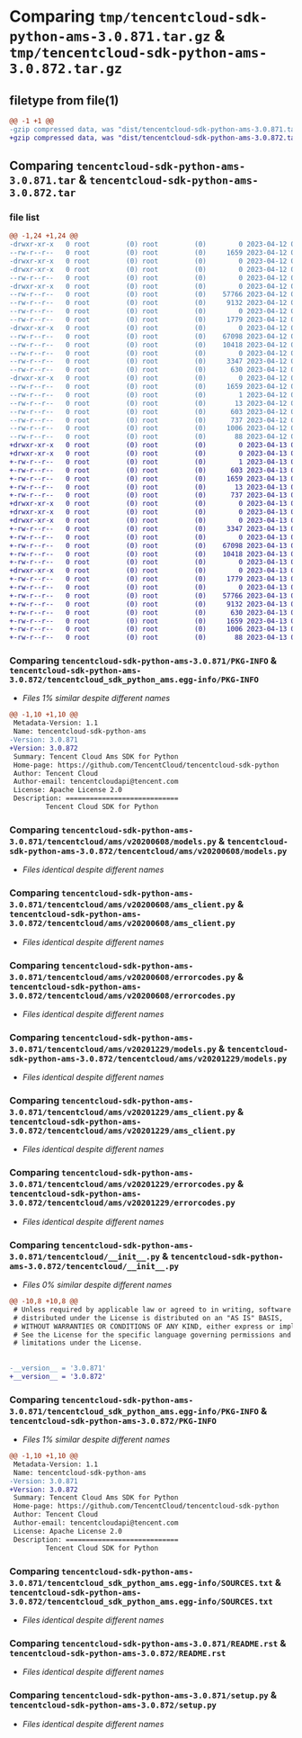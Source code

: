 # Comparing `tmp/tencentcloud-sdk-python-ams-3.0.871.tar.gz` & `tmp/tencentcloud-sdk-python-ams-3.0.872.tar.gz`

## filetype from file(1)

```diff
@@ -1 +1 @@
-gzip compressed data, was "dist/tencentcloud-sdk-python-ams-3.0.871.tar", last modified: Wed Apr 12 00:14:46 2023, max compression
+gzip compressed data, was "dist/tencentcloud-sdk-python-ams-3.0.872.tar", last modified: Thu Apr 13 00:17:05 2023, max compression
```

## Comparing `tencentcloud-sdk-python-ams-3.0.871.tar` & `tencentcloud-sdk-python-ams-3.0.872.tar`

### file list

```diff
@@ -1,24 +1,24 @@
-drwxr-xr-x   0 root         (0) root         (0)        0 2023-04-12 00:14:46.000000 tencentcloud-sdk-python-ams-3.0.871/
--rw-r--r--   0 root         (0) root         (0)     1659 2023-04-12 00:14:46.000000 tencentcloud-sdk-python-ams-3.0.871/PKG-INFO
-drwxr-xr-x   0 root         (0) root         (0)        0 2023-04-12 00:14:46.000000 tencentcloud-sdk-python-ams-3.0.871/tencentcloud/
-drwxr-xr-x   0 root         (0) root         (0)        0 2023-04-12 00:14:46.000000 tencentcloud-sdk-python-ams-3.0.871/tencentcloud/ams/
--rw-r--r--   0 root         (0) root         (0)        0 2023-04-12 00:14:46.000000 tencentcloud-sdk-python-ams-3.0.871/tencentcloud/ams/__init__.py
-drwxr-xr-x   0 root         (0) root         (0)        0 2023-04-12 00:14:46.000000 tencentcloud-sdk-python-ams-3.0.871/tencentcloud/ams/v20200608/
--rw-r--r--   0 root         (0) root         (0)    57766 2023-04-12 00:14:46.000000 tencentcloud-sdk-python-ams-3.0.871/tencentcloud/ams/v20200608/models.py
--rw-r--r--   0 root         (0) root         (0)     9132 2023-04-12 00:14:46.000000 tencentcloud-sdk-python-ams-3.0.871/tencentcloud/ams/v20200608/ams_client.py
--rw-r--r--   0 root         (0) root         (0)        0 2023-04-12 00:14:46.000000 tencentcloud-sdk-python-ams-3.0.871/tencentcloud/ams/v20200608/__init__.py
--rw-r--r--   0 root         (0) root         (0)     1779 2023-04-12 00:14:46.000000 tencentcloud-sdk-python-ams-3.0.871/tencentcloud/ams/v20200608/errorcodes.py
-drwxr-xr-x   0 root         (0) root         (0)        0 2023-04-12 00:14:46.000000 tencentcloud-sdk-python-ams-3.0.871/tencentcloud/ams/v20201229/
--rw-r--r--   0 root         (0) root         (0)    67098 2023-04-12 00:14:46.000000 tencentcloud-sdk-python-ams-3.0.871/tencentcloud/ams/v20201229/models.py
--rw-r--r--   0 root         (0) root         (0)    10418 2023-04-12 00:14:46.000000 tencentcloud-sdk-python-ams-3.0.871/tencentcloud/ams/v20201229/ams_client.py
--rw-r--r--   0 root         (0) root         (0)        0 2023-04-12 00:14:46.000000 tencentcloud-sdk-python-ams-3.0.871/tencentcloud/ams/v20201229/__init__.py
--rw-r--r--   0 root         (0) root         (0)     3347 2023-04-12 00:14:46.000000 tencentcloud-sdk-python-ams-3.0.871/tencentcloud/ams/v20201229/errorcodes.py
--rw-r--r--   0 root         (0) root         (0)      630 2023-04-12 00:14:46.000000 tencentcloud-sdk-python-ams-3.0.871/tencentcloud/__init__.py
-drwxr-xr-x   0 root         (0) root         (0)        0 2023-04-12 00:14:46.000000 tencentcloud-sdk-python-ams-3.0.871/tencentcloud_sdk_python_ams.egg-info/
--rw-r--r--   0 root         (0) root         (0)     1659 2023-04-12 00:14:46.000000 tencentcloud-sdk-python-ams-3.0.871/tencentcloud_sdk_python_ams.egg-info/PKG-INFO
--rw-r--r--   0 root         (0) root         (0)        1 2023-04-12 00:14:46.000000 tencentcloud-sdk-python-ams-3.0.871/tencentcloud_sdk_python_ams.egg-info/dependency_links.txt
--rw-r--r--   0 root         (0) root         (0)       13 2023-04-12 00:14:46.000000 tencentcloud-sdk-python-ams-3.0.871/tencentcloud_sdk_python_ams.egg-info/top_level.txt
--rw-r--r--   0 root         (0) root         (0)      603 2023-04-12 00:14:46.000000 tencentcloud-sdk-python-ams-3.0.871/tencentcloud_sdk_python_ams.egg-info/SOURCES.txt
--rw-r--r--   0 root         (0) root         (0)      737 2023-04-12 00:14:46.000000 tencentcloud-sdk-python-ams-3.0.871/README.rst
--rw-r--r--   0 root         (0) root         (0)     1006 2023-04-12 00:14:46.000000 tencentcloud-sdk-python-ams-3.0.871/setup.py
--rw-r--r--   0 root         (0) root         (0)       88 2023-04-12 00:14:46.000000 tencentcloud-sdk-python-ams-3.0.871/setup.cfg
+drwxr-xr-x   0 root         (0) root         (0)        0 2023-04-13 00:17:05.000000 tencentcloud-sdk-python-ams-3.0.872/
+drwxr-xr-x   0 root         (0) root         (0)        0 2023-04-13 00:17:05.000000 tencentcloud-sdk-python-ams-3.0.872/tencentcloud_sdk_python_ams.egg-info/
+-rw-r--r--   0 root         (0) root         (0)        1 2023-04-13 00:17:05.000000 tencentcloud-sdk-python-ams-3.0.872/tencentcloud_sdk_python_ams.egg-info/dependency_links.txt
+-rw-r--r--   0 root         (0) root         (0)      603 2023-04-13 00:17:05.000000 tencentcloud-sdk-python-ams-3.0.872/tencentcloud_sdk_python_ams.egg-info/SOURCES.txt
+-rw-r--r--   0 root         (0) root         (0)     1659 2023-04-13 00:17:05.000000 tencentcloud-sdk-python-ams-3.0.872/tencentcloud_sdk_python_ams.egg-info/PKG-INFO
+-rw-r--r--   0 root         (0) root         (0)       13 2023-04-13 00:17:05.000000 tencentcloud-sdk-python-ams-3.0.872/tencentcloud_sdk_python_ams.egg-info/top_level.txt
+-rw-r--r--   0 root         (0) root         (0)      737 2023-04-13 00:17:05.000000 tencentcloud-sdk-python-ams-3.0.872/README.rst
+drwxr-xr-x   0 root         (0) root         (0)        0 2023-04-13 00:17:05.000000 tencentcloud-sdk-python-ams-3.0.872/tencentcloud/
+drwxr-xr-x   0 root         (0) root         (0)        0 2023-04-13 00:17:05.000000 tencentcloud-sdk-python-ams-3.0.872/tencentcloud/ams/
+drwxr-xr-x   0 root         (0) root         (0)        0 2023-04-13 00:17:05.000000 tencentcloud-sdk-python-ams-3.0.872/tencentcloud/ams/v20201229/
+-rw-r--r--   0 root         (0) root         (0)     3347 2023-04-13 00:17:05.000000 tencentcloud-sdk-python-ams-3.0.872/tencentcloud/ams/v20201229/errorcodes.py
+-rw-r--r--   0 root         (0) root         (0)        0 2023-04-13 00:17:05.000000 tencentcloud-sdk-python-ams-3.0.872/tencentcloud/ams/v20201229/__init__.py
+-rw-r--r--   0 root         (0) root         (0)    67098 2023-04-13 00:17:05.000000 tencentcloud-sdk-python-ams-3.0.872/tencentcloud/ams/v20201229/models.py
+-rw-r--r--   0 root         (0) root         (0)    10418 2023-04-13 00:17:05.000000 tencentcloud-sdk-python-ams-3.0.872/tencentcloud/ams/v20201229/ams_client.py
+-rw-r--r--   0 root         (0) root         (0)        0 2023-04-13 00:17:05.000000 tencentcloud-sdk-python-ams-3.0.872/tencentcloud/ams/__init__.py
+drwxr-xr-x   0 root         (0) root         (0)        0 2023-04-13 00:17:05.000000 tencentcloud-sdk-python-ams-3.0.872/tencentcloud/ams/v20200608/
+-rw-r--r--   0 root         (0) root         (0)     1779 2023-04-13 00:17:05.000000 tencentcloud-sdk-python-ams-3.0.872/tencentcloud/ams/v20200608/errorcodes.py
+-rw-r--r--   0 root         (0) root         (0)        0 2023-04-13 00:17:05.000000 tencentcloud-sdk-python-ams-3.0.872/tencentcloud/ams/v20200608/__init__.py
+-rw-r--r--   0 root         (0) root         (0)    57766 2023-04-13 00:17:05.000000 tencentcloud-sdk-python-ams-3.0.872/tencentcloud/ams/v20200608/models.py
+-rw-r--r--   0 root         (0) root         (0)     9132 2023-04-13 00:17:05.000000 tencentcloud-sdk-python-ams-3.0.872/tencentcloud/ams/v20200608/ams_client.py
+-rw-r--r--   0 root         (0) root         (0)      630 2023-04-13 00:17:05.000000 tencentcloud-sdk-python-ams-3.0.872/tencentcloud/__init__.py
+-rw-r--r--   0 root         (0) root         (0)     1659 2023-04-13 00:17:05.000000 tencentcloud-sdk-python-ams-3.0.872/PKG-INFO
+-rw-r--r--   0 root         (0) root         (0)     1006 2023-04-13 00:17:05.000000 tencentcloud-sdk-python-ams-3.0.872/setup.py
+-rw-r--r--   0 root         (0) root         (0)       88 2023-04-13 00:17:05.000000 tencentcloud-sdk-python-ams-3.0.872/setup.cfg
```

### Comparing `tencentcloud-sdk-python-ams-3.0.871/PKG-INFO` & `tencentcloud-sdk-python-ams-3.0.872/tencentcloud_sdk_python_ams.egg-info/PKG-INFO`

 * *Files 1% similar despite different names*

```diff
@@ -1,10 +1,10 @@
 Metadata-Version: 1.1
 Name: tencentcloud-sdk-python-ams
-Version: 3.0.871
+Version: 3.0.872
 Summary: Tencent Cloud Ams SDK for Python
 Home-page: https://github.com/TencentCloud/tencentcloud-sdk-python
 Author: Tencent Cloud
 Author-email: tencentcloudapi@tencent.com
 License: Apache License 2.0
 Description: ============================
         Tencent Cloud SDK for Python
```

### Comparing `tencentcloud-sdk-python-ams-3.0.871/tencentcloud/ams/v20200608/models.py` & `tencentcloud-sdk-python-ams-3.0.872/tencentcloud/ams/v20200608/models.py`

 * *Files identical despite different names*

### Comparing `tencentcloud-sdk-python-ams-3.0.871/tencentcloud/ams/v20200608/ams_client.py` & `tencentcloud-sdk-python-ams-3.0.872/tencentcloud/ams/v20200608/ams_client.py`

 * *Files identical despite different names*

### Comparing `tencentcloud-sdk-python-ams-3.0.871/tencentcloud/ams/v20200608/errorcodes.py` & `tencentcloud-sdk-python-ams-3.0.872/tencentcloud/ams/v20200608/errorcodes.py`

 * *Files identical despite different names*

### Comparing `tencentcloud-sdk-python-ams-3.0.871/tencentcloud/ams/v20201229/models.py` & `tencentcloud-sdk-python-ams-3.0.872/tencentcloud/ams/v20201229/models.py`

 * *Files identical despite different names*

### Comparing `tencentcloud-sdk-python-ams-3.0.871/tencentcloud/ams/v20201229/ams_client.py` & `tencentcloud-sdk-python-ams-3.0.872/tencentcloud/ams/v20201229/ams_client.py`

 * *Files identical despite different names*

### Comparing `tencentcloud-sdk-python-ams-3.0.871/tencentcloud/ams/v20201229/errorcodes.py` & `tencentcloud-sdk-python-ams-3.0.872/tencentcloud/ams/v20201229/errorcodes.py`

 * *Files identical despite different names*

### Comparing `tencentcloud-sdk-python-ams-3.0.871/tencentcloud/__init__.py` & `tencentcloud-sdk-python-ams-3.0.872/tencentcloud/__init__.py`

 * *Files 0% similar despite different names*

```diff
@@ -10,8 +10,8 @@
 # Unless required by applicable law or agreed to in writing, software
 # distributed under the License is distributed on an "AS IS" BASIS,
 # WITHOUT WARRANTIES OR CONDITIONS OF ANY KIND, either express or implied.
 # See the License for the specific language governing permissions and
 # limitations under the License.
 
 
-__version__ = '3.0.871'
+__version__ = '3.0.872'
```

### Comparing `tencentcloud-sdk-python-ams-3.0.871/tencentcloud_sdk_python_ams.egg-info/PKG-INFO` & `tencentcloud-sdk-python-ams-3.0.872/PKG-INFO`

 * *Files 1% similar despite different names*

```diff
@@ -1,10 +1,10 @@
 Metadata-Version: 1.1
 Name: tencentcloud-sdk-python-ams
-Version: 3.0.871
+Version: 3.0.872
 Summary: Tencent Cloud Ams SDK for Python
 Home-page: https://github.com/TencentCloud/tencentcloud-sdk-python
 Author: Tencent Cloud
 Author-email: tencentcloudapi@tencent.com
 License: Apache License 2.0
 Description: ============================
         Tencent Cloud SDK for Python
```

### Comparing `tencentcloud-sdk-python-ams-3.0.871/tencentcloud_sdk_python_ams.egg-info/SOURCES.txt` & `tencentcloud-sdk-python-ams-3.0.872/tencentcloud_sdk_python_ams.egg-info/SOURCES.txt`

 * *Files identical despite different names*

### Comparing `tencentcloud-sdk-python-ams-3.0.871/README.rst` & `tencentcloud-sdk-python-ams-3.0.872/README.rst`

 * *Files identical despite different names*

### Comparing `tencentcloud-sdk-python-ams-3.0.871/setup.py` & `tencentcloud-sdk-python-ams-3.0.872/setup.py`

 * *Files identical despite different names*

